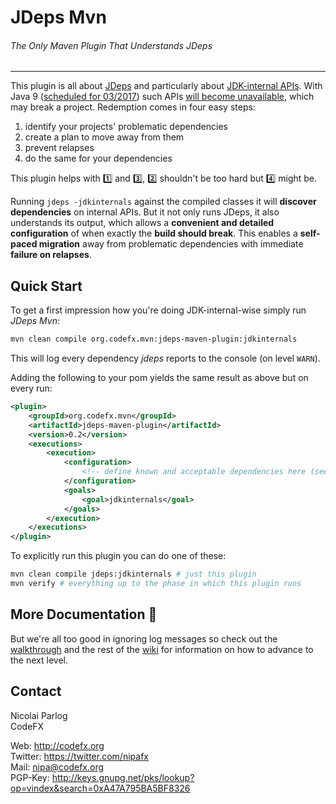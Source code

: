 # JDeps Mvn

###### The Only Maven Plugin That Understands JDeps

---

This plugin is all about [JDeps](https://docs.oracle.com/javase/8/docs/technotes/tools/unix/jdeps.html) and particularly about [JDK-internal APIs](https://wiki.openjdk.java.net/display/JDK8/Java+Dependency+Analysis+Tool).
With Java 9 ([scheduled for 03/2017](http://mail.openjdk.java.net/pipermail/jdk9-dev/2015-December/003149.html)) such APIs [will become unavailable](http://blog.codefx.org/java/dev/how-java-9-and-project-jigsaw-may-break-your-code/), which may break a project.
Redemption comes in four easy steps:

1. identify your projects' problematic dependencies
2. create a plan to move away from them
3. prevent relapses
4. do the same for your dependencies

This plugin helps with :one: and :three:, :two: shouldn't be too hard but :four: might be.

Running `jdeps -jdkinternals` against the compiled classes it will **discover dependencies** on internal APIs.
But it not only runs JDeps, it also understands its output, which allows a **convenient and detailed configuration** of when exactly the **build should break**.
This enables a **self-paced migration** away from problematic dependencies with immediate **failure on relapses**.

## Quick Start

To get a first impression how you're doing JDK-internal-wise simply run _JDeps Mvn_:

```bash
mvn clean compile org.codefx.mvn:jdeps-maven-plugin:jdkinternals
```

This will log every dependency _jdeps_ reports to the console (on level `WARN`).

Adding the following to your pom yields the same result as above but on every run:

```xml
<plugin>
	<groupId>org.codefx.mvn</groupId>
	<artifactId>jdeps-maven-plugin</artifactId>
	<version>0.2</version>
	<executions>
		<execution>
			<configuration>
				<!-- define known and acceptable dependencies here (see below) -->
			</configuration>
			<goals>
				<goal>jdkinternals</goal>
			</goals>
		</execution>
	</executions>
</plugin>
```

To explicitly run this plugin you can do one of these:

```bash
mvn clean compile jdeps:jdkinternals # just this plugin
mvn verify # everything up to the phase in which this plugin runs
```

## More Documentation :anger:

But we're all too good in ignoring log messages so check out the [walkthrough](https://github.com/CodeFX-org/JDeps-Maven-Plugin/wiki/Walkthrough) and the rest of the [wiki](https://github.com/CodeFX-org/JDeps-Maven-Plugin/wiki) for information on how to advance to the next level.

## Contact

Nicolai Parlog <br>
CodeFX

Web: http://codefx.org <br>
Twitter: https://twitter.com/nipafx<br>
Mail: nipa@codefx.org <br>
PGP-Key: http://keys.gnupg.net/pks/lookup?op=vindex&search=0xA47A795BA5BF8326 <br>
